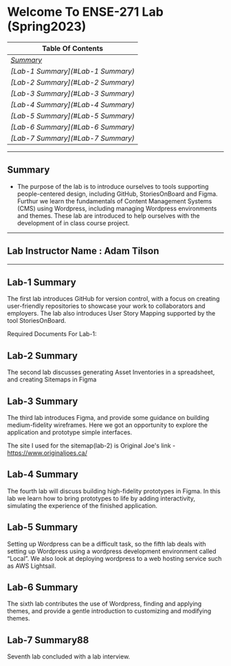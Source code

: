# **Welcome To ENSE-271 Lab (Spring2023)**

|  **Table Of Contents**       | 
| -------------  |
| *[Summary](#Summary)*     |
| *[Lab-1 Summary](#Lab-1 Summary)* |
| *[Lab-2 Summary](#Lab-2 Summary)* |
| *[Lab-3 Summary](#Lab-3 Summary)* |
| *[Lab-4 Summary](#Lab-4 Summary)* |
| *[Lab-5 Summary](#Lab-5 Summary)* |
| *[Lab-6 Summary](#Lab-6 Summary)* |
| *[Lab-7 Summary](#Lab-7 Summary)* |
---
## **Summary**

- The purpose of the lab is to introduce ourselves to tools supporting people-centered design, including GitHub, StoriesOnBoard and Figma. Furthur we learn the fundamentals of Content Management Systems (CMS) using Wordpress, including managing Wordpress environments and themes. These lab are introduced to help ourselves with the development of in class course project.
---

## **Lab Instructor Name : Adam Tilson**

---

## **Lab-1 Summary**

The first lab introduces GitHub for version control, with a focus on creating user-friendly repositories to showcase your work to collaborators and employers. The lab also introduces User Story Mapping supported by the tool StoriesOnBoard.

Required Documents For Lab-1:


## **Lab-2 Summary**

The second lab discusses generating Asset Inventories in a spreadsheet, and creating Sitemaps in Figma

## **Lab-3 Summary**

The third lab  introduces Figma, and provide some guidance on building medium-fidelity wireframes. Here we got an opportunity to explore the application and prototype simple interfaces.

The site I used for the sitemap(lab-2) is Original Joe's
link -   
https://www.originaljoes.ca/

## **Lab-4 Summary**

The fourth lab will discuss building high-fidelity prototypes in Figma. In this lab we learn how to bring prototypes to life by adding interactivity, simulating the experience of the finished application.

## **Lab-5 Summary**

Setting up Wordpress can be a difficult task, so the fifth lab deals with setting up Wordpress using a wordpress development environment called “Local”. We also look at deploying wordpress to a web hosting service such as AWS Lightsail.

## **Lab-6 Summary**

The sixth lab contributes the use of Wordpress, finding and applying themes, and provide a gentle introduction to customizing and modifying themes.

## **Lab-7 Summary88**
Seventh lab concluded with a lab interview.




